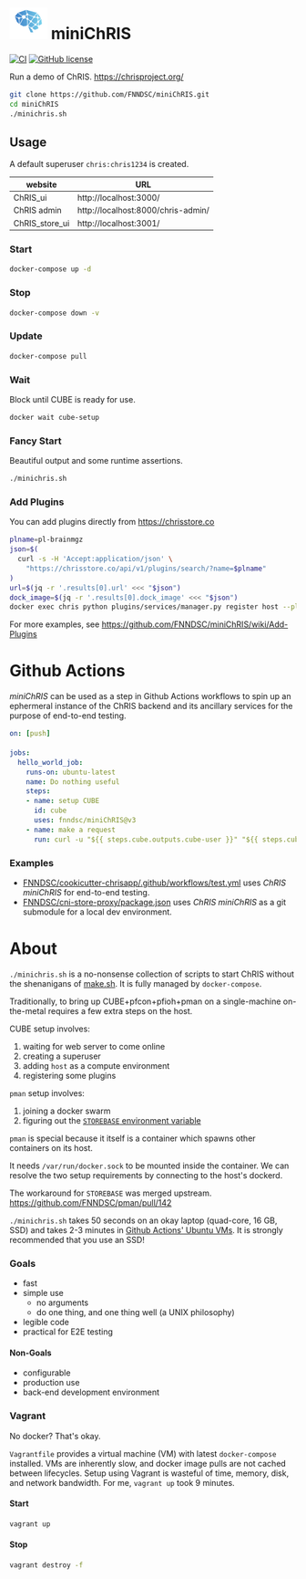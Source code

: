 # ![ChRIS logo](https://raw.githubusercontent.com/FNNDSC/ChRIS_ultron_backEnd/master/docs/assets/logo_chris.png) miniChRIS

[![CI](https://github.com/FNNDSC/miniChRIS/workflows/CI/badge.svg)](https://github.com/FNNDSC/miniChRIS/actions?query=workflow%3ACI)
[![GitHub license](https://img.shields.io/github/license/FNNDSC/miniChRIS)](https://github.com/FNNDSC/miniChRIS/blob/master/LICENSE)

Run a demo of ChRIS. https://chrisproject.org/

```bash
git clone https://github.com/FNNDSC/miniChRIS.git
cd miniChRIS
./minichris.sh
```

## Usage

A default superuser `chris:chris1234` is created.

website        | URL
---------------|-----
ChRIS_ui       | http://localhost:3000/
ChRIS admin    | http://localhost:8000/chris-admin/
ChRIS_store_ui | http://localhost:3001/

### Start

```bash
docker-compose up -d
```

### Stop

```bash
docker-compose down -v
```

### Update

```bash
docker-compose pull
```

### Wait

Block until CUBE is ready for use.

```bash
docker wait cube-setup
```

### Fancy Start

Beautiful output and some runtime assertions.

```bash
./minichris.sh
```

### Add Plugins

You can add plugins directly from https://chrisstore.co

```bash
plname=pl-brainmgz
json=$(
  curl -s -H 'Accept:application/json' \
    "https://chrisstore.co/api/v1/plugins/search/?name=$plname"
)
url=$(jq -r '.results[0].url' <<< "$json")
dock_image=$(jq -r '.results[0].dock_image' <<< "$json")
docker exec chris python plugins/services/manager.py register host --pluginurl "$url"
```

For more examples, see https://github.com/FNNDSC/miniChRIS/wiki/Add-Plugins

# Github Actions

*miniChRIS* can be used as a step in Github Actions workflows to spin up
an ephermeral instance of the ChRIS backend and its ancillary services
for the purpose of end-to-end testing.

```yaml
on: [push]

jobs:
  hello_world_job:
    runs-on: ubuntu-latest
    name: Do nothing useful
    steps:
    - name: setup CUBE
      id: cube
      uses: fnndsc/miniChRIS@v3
    - name: make a request
      run: curl -u "${{ steps.cube.outputs.cube-user }}" "${{ steps.cube.outputs.cube-url }}"
```

### Examples

- [FNNDSC/cookicutter-chrisapp/.github/workflows/test.yml](https://github.com/FNNDSC/cookiecutter-chrisapp/blob/16db74860e8201f3d201183961eadc39116ce8a7/.github/workflows/test.yml#L31) uses *ChRIS miniChRIS* for end-to-end testing.
- [FNNDSC/cni-store-proxy/package.json](https://github.com/FNNDSC/cni-store-proxy/blob/master/package.json) uses *ChRIS miniChRIS* as a git submodule for a local dev environment.


# About

`./minichris.sh` is a no-nonsense collection of scripts to start ChRIS without the shenanigans of
[make.sh](https://github.com/FNNDSC/ChRIS_ultron_backEnd/blob/master/make.sh).
It is fully managed by `docker-compose`.

Traditionally, to bring up CUBE+pfcon+pfioh+pman on a single-machine on-the-metal requires a few extra steps on the host.

CUBE setup involves:

1. waiting for web server to come online
2. creating a superuser
3. adding `host` as a compute environment
4. registering some plugins

`pman` setup involves:

1. joining a docker swarm
2. figuring out the [`STOREBASE` environment variable](https://github.com/FNNDSC/ChRIS_ultron_backEnd/blob/78670f6abf0b6ebac7aeef75989893b4502d4823/docker-compose_dev.yml#L208-L222)

`pman` is special because it itself is a container which spawns other containers on its host.

It needs `/var/run/docker.sock` to be mounted inside the container.
We can resolve the two setup requirements by connecting to the host's dockerd.

The workaround for `STOREBASE` was merged upstream.
https://github.com/FNNDSC/pman/pull/142

`./minichris.sh` takes 50 seconds on an okay laptop (quad-core, 16 GB, SSD)
and takes 2-3 minutes in [Github Actions' Ubuntu VMs](https://github.com/FNNDSC/miniChRIS/actions).
It is strongly recommended that you use an SSD!

### Goals

- fast
- simple use
  - no arguments
  - do one thing, and one thing well (a UNIX philosophy)
- legible code
- practical for E2E testing

#### Non-Goals

- configurable
- production use
- back-end development environment

### Vagrant

No docker? That's okay.

`Vagrantfile` provides a virtual machine (VM) with latest `docker-compose` installed.
VMs are inherently slow, and docker image pulls are not cached between lifecycles.
Setup using Vagrant is wasteful of time, memory, disk, and network bandwidth.
For me, `vagrant up` took 9 minutes.

#### Start

```bash
vagrant up
```

#### Stop

```bash
vagrant destroy -f
```
